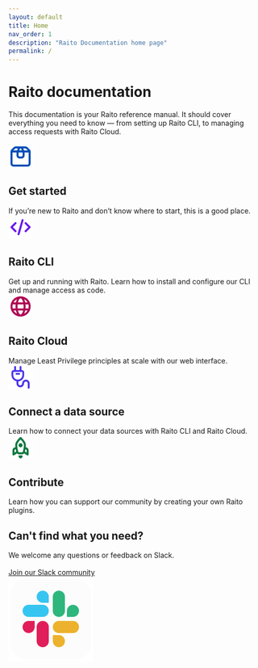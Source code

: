 ```yaml
---
layout: default
title: Home
nav_order: 1
description: "Raito Documentation home page"
permalink: /
---
```

<div class="main-html-content">
    <!-- <section class="main-section"> -->
    <div class="main-section-row">
        <div class="mainpage-topmatter">
            <h1>Raito documentation</h1>
            This documentation is your Raito reference manual. It should cover everything you need to know — from setting up Raito CLI, to managing access requests with Raito Cloud.<br><br>
        </div>
        <div class="main-grid-3cols">                
            <div class="main-grid-card">
                <img src="/assets/icons/box/outline.svg" alt="" class="main-icon icon-blue">
                <h2>Get started</h2>
                If you’re new to Raito and don’t know where to start, this is a good place.
                <!-- <a href="/docs/cloud">Introduction</a>
                <a href="/docs/concepts">General concepts</a> -->
            </div>
            <div class="main-grid-card">
                <img src="/assets/icons/code/outline.svg" alt="" class="main-icon icon-purple">
                <h2>Raito CLI</h2>
                Get up and running with Raito. Learn how to install and configure our CLI and manage access as code. 
                <!-- <a href="/docs/cli/installation">Get started</a>                    
                <a href="/docs/cli/configuration">Configuration</a>
                <a href="/docs/cli/connectors">Connectors</a> -->
            </div>
            <div class="main-grid-card">
                <img src="/assets/icons/internet/outline.svg" alt="" class="main-icon icon-red">
                <h2>Raito Cloud</h2>
                Manage Least Privilege principles at scale with our web interface.
                <!-- <a href="https://raitocommunity.slack.com" target="_blank">Talk to us on Slack</a>
                <a href="https://github.com/raito-io/cli/blob/main/CONTRIBUTING.md" target="_blank">Contribute to Raito CLI</a>
                <a href="https://raito.io"  target="_blank">Raito website</a> -->
            </div>
            <div class="main-grid-card">
                <img src="/assets/icons/charger/outline.svg" alt="" class="main-icon icon-indigo">
                <h2>Connect a data source</h2>
                Learn how to connect your data sources with Raito CLI and Raito Cloud.
            </div>
            <div class="main-grid-card">
                <img src="/assets/icons/rocket/outline.svg" alt="" class="main-icon icon-green">
                <h2>Contribute</h2>
                Learn how you can support our community by creating your own Raito plugins. 
            </div>
        </div>
    </div>
    <div class="main-section-row">
        <div class="main-grid-1-col">                
            <div >
                <div>
                    <h2>Can't find what you need?</h2>
                    We welcome any questions or feedback on Slack.<br><br>
                    <a href="https://raitocommunity.slack.com" target="_blank" class="site-button" style="width: 240px; text-align: center;">Join our Slack community</a>
                </div>
            </div>
            <div></div>
            <div class="slack-icon">
                <img src="/assets/icons/slack_tile_logo_icon_168820.svg">
            </div>
        </div>
    </div>          
</div>

<!-- **Some TODOs**

- ~~Front page layout with three columns~~
- Logo front page???
- Search page stays on top when scrolling
- Update configuration file example
- Change diagrams to Mermaid diagrams?
- Content
  - Snowflake plugin installation
  - ~~Concepts~~
  - ~~Get started, write as if done~~ (more debugging tips?)
  - ~~Github Actions~~
  - ~~Cloud~~ -->
          

